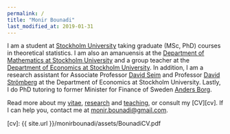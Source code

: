 ```yaml
---
permalink: /
title: "Monir Bounadi"
last_modified_at: 2019-01-31
---
```


I am a student at [Stockholm University](https://www.su.se/english/) taking graduate (MSc, PhD) courses in theoretical statistics. I am also an amanuensis at the [Department of Mathematics at Stockholm University](https://www.math.su.se/english/) and a group teacher at the [Department of Economics at Stockholm University](https://www.ne.su.se/english/). In addition, I am a research assistant for Associate Professor [David Seim](http://www.davidseim.com/) and Professor [David Strömberg](http://perseus.iies.su.se/~dstro/) at the Department of Economics at Stockholm University. Lastly, I do PhD tutoring to former Minister for Finance of Sweden [Anders Borg](https://en.wikipedia.org/wiki/Anders_Borg).

Read more about my [vitae](https://monirbounadi.github.io/monirbounadi/vitae/), [research](https://monirbounadi.github.io/monirbounadi/research/) and [teaching](https://monirbounadi.github.io/monirbounadi/teaching/), or consult my [CV][cv]. If I can help you, contact me at [monir.bounadi@gmail.com](mailto:monir.bounadi@gmail.com). 

[cv]: {{ site.url }}/monirbounadi/assets/BounadiCV.pdf
